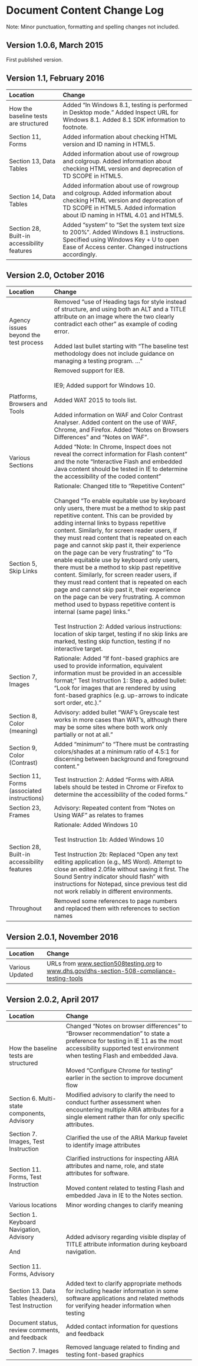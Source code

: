 # Document Content Change Log
Note: Minor punctuation, formatting and spelling changes not included.

## Version 1.0.6, March 2015
First published version.

## Version 1.1, February 2016
| Location | Change |
|:---------|:-------|
| How the baseline tests are structured |	Added “In Windows 8.1, testing is performed in Desktop mode.” Added Inspect URL for Windows 8.1. Added 8.1 SDK information to footnote. |
| Section 11, Forms	| Added information about checking HTML version and ID naming in HTML5. |
| Section 13, Data Tables |	Added information about use of rowgroup and colgroup. Added information about checking HTML version and deprecation of TD SCOPE in HTML5. |
| Section 14, Data Tables	| Added information about use of rowgroup and colgroup. Added information about checking HTML version and deprecation of TD SCOPE in HTML5. Added information about ID naming in HTML 4.01 and HTML5. |
| Section 28, Built-in accessibility features	| Added “system” to “Set the system text size to 200%”. Added Windows 8.1 instructions. Specified using Windows Key + U to open Ease of Access center. Changed instructions accordingly. |

## Version 2.0, October 2016
| Location | Change |
|:---------|:-------|
| Agency issues beyond the test process	| Removed “use of Heading <H> tags for style instead of structure, and using both an ALT and a TITLE attribute on an image where the two clearly contradict each other” as example of coding error. </br></br>Added last bullet starting with “The baseline test methodology does not include guidance on managing a testing program. …” |
| Platforms, Browsers and Tools	| Removed support for IE8. </br></br>IE9; Added support for Windows 10. </br></br>Added WAT 2015 to tools list. </br></br>Added information on WAF and Color Contrast Analyser. Added content on the use of WAF, Chrome, and Firefox. Added “Notes on Browsers Differences” and “Notes on WAF”. |
| Various Sections | Added “Note: In Chrome, Inspect does not reveal the correct information for Flash content” and the note “Interactive Flash and embedded Java content should be tested in IE to determine the accessibility of the coded content” |
| Section 5, Skip Links	| Rationale: Changed title to “Repetitive Content” </br></br>Changed “To enable equitable use by keyboard only users, there must be a method to skip past repetitive content. This can be provided by adding internal links to bypass repetitive content. Similarly, for screen reader users, if they must read content that is repeated on each page and cannot skip past it, their experience on the page can be very frustrating” to “To enable equitable use by keyboard only users, there must be a method to skip past repetitive content. Similarly, for screen reader users, if they must read content that is repeated on each page and cannot skip past it, their experience on the page can be very frustrating. A common method used to bypass repetitive content is internal (same page) links.” </br></br>Test Instruction 2: Added various instructions: location of skip target, testing if no skip links are marked, testing skip function, testing if no interactive target. |
| Section 7, Images	| Rationale: Added “If font-based graphics are used to provide information, equivalent information must be provided in an accessible format;” Test Instruction 1: Step a, added bullet: “Look for images that are rendered by using font-based graphics (e.g. up-arrows to indicate sort order, etc.).” |
| Section 8, Color (meaning) | Advisory: added bullet “WAF’s Greyscale test works in more cases than WAT’s, although there may be some sites where both work only partially or not at all.” |
| Section 9, Color (Contrast)	| Added “minimum” to “There must be contrasting colors/shades at a minimum ratio of 4.5:1 for discerning between background and foreground content.” |
| Section 11, Forms (associated instructions) | Test Instruction 2: Added “Forms with ARIA labels should be tested in Chrome or Firefox to determine the accessibility of the coded forms.” |
| Section 23, Frames | Advisory: Repeated content from “Notes on Using WAF” as relates to frames| 
| Section 28, Built-in accessibility features | Rationale: Added Windows 10 </br></br>Test Instruction 1b: Added Windows 10 </br></br>Test Instruction 2b: Replaced “Open any text editing application (e.g., MS Word). Attempt to close an edited 2.0file without saving it first. The Sound Sentry indicator should flash” with instructions for Notepad, since previous test did not work reliably in different environments. |
| Throughout | Removed some references to page numbers and replaced them with references to section names |

## Version 2.0.1, November 2016
| Location | Change |
|:---------|:-------|
| Various	Updated | URLs from www.section508testing.org to www.dhs.gov/dhs-section-508-compliance-testing-tools |

## Version 2.0.2, April 2017
| Location | Change |
|:---------|:-------|
| How the baseline tests are structured	| Changed “Notes on browser differences” to “Browser recommendation” to state a preference for testing in IE 11 as the most accessibility supported test environment when testing Flash and embedded Java. </br></br>Moved “Configure Chrome for testing” earlier in the section to improve document flow |
| Section 6. Multi-state components, Advisory | Modified advisory to clarify the need to conduct further assessment when encountering multiple ARIA attributes for a single element rather than for only specific attributes. |
| Section 7. Images, Test Instruction | Clarified the use of the ARIA Markup favelet to identify image attributes |
| Section 11. Forms, Test Instruction | Clarified instructions for inspecting ARIA attributes and name, role, and state attributes for software. </br></br>Moved content related to testing Flash and embedded Java in IE to the Notes section. |
| Various locations | Minor wording changes to clarify meaning |
| Section 1. Keyboard Navigation, Advisory </br></br>And </br></br>Section 11. Forms, Advisory | Added advisory regarding visible display of TITLE attribute information during keyboard navigation. |
| Section 13. Data Tables (headers), Test Instruction	| Added text to clarify appropriate methods for including header information in some software applications and related methods for verifying header information when testing |
| Document status, review comments, and feedback | Added contact information for questions and feedback |
| Section 7. Images	| Removed language related to finding and testing font-based graphics |
